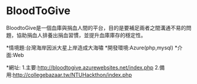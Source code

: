 # BloodToGive
BloodtoGive是一個血庫與捐血人間的平台，目的是要補足兩者之間溝通不易的問題，協助捐血人排養出捐血習慣，並提升血庫庫存的穩定性。

*情境題:台灣海岸因派大星上岸造成大海嘯
*開發環境:Azure(php,mysql)
*介面:Web


*網址:
	1.主要:http://bloodtogive.azurewebsites.net/index.php
	2.備用:http://collegebazaar.tw/NTUHackthon/index.php
